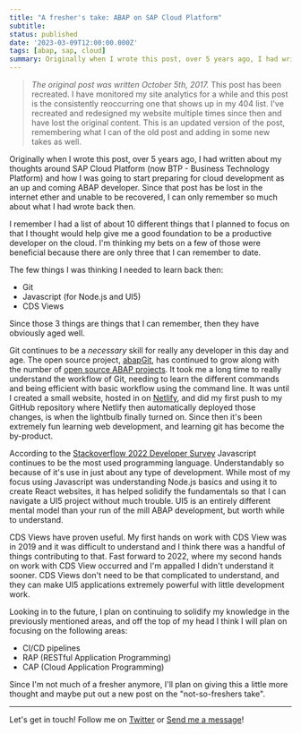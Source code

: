 ```yaml
---
title: "A fresher's take: ABAP on SAP Cloud Platform"
subtitle: 
status: published
date: '2023-03-09T12:00:00.000Z'
tags: [abap, sap, cloud]
summary: Originally when I wrote this post, over 5 years ago, I had written about my thoughts around SAP Cloud Platform (now BTP - Business Technology Platform) and how I was going to start preparing for cloud development as an up and coming ABAP developer. Since that post has be lost in the internet ether and unable to be recovered, I can only remember so much about what I had wrote back then.
---
```


> *The original post was written October 5th, 2017.* This post has been recreated. I have monitored my site analytics for a while and this post is the consistently reoccurring one that shows up in my 404 list. I've recreated and redesigned my website multiple times since then and have lost the original content. This is an updated version of the post, remembering what I can of the old post and adding in some new takes as well.

Originally when I wrote this post, over 5 years ago, I had written about my thoughts around SAP Cloud Platform (now BTP - Business Technology Platform) and how I was going to start preparing for cloud development as an up and coming ABAP developer. Since that post has be lost in the internet ether and unable to be recovered, I can only remember so much about what I had wrote back then.

I remember I had a list of about 10 different things that I planned to focus on that I thought would help give me a good foundation to be a productive developer on the cloud. I'm thinking my bets on a few of those were beneficial because there are only three that I can remember to date.

The few things I was thinking I needed to learn back then:
- Git
- Javascript (for Node.js and UI5)
- CDS Views

Since those 3 things are things that I can remember, then they have obviously aged well.

Git continues to be a *necessary* skill for really any developer in this day and age. The open source project, [abapGit](https://abapgit.org/), has continued to grow along with the number of [open source ABAP projects](https://dotabap.org/). It took me a long time to really understand the workflow of Git, needing to learn the different commands and being efficient with basic workflow using the command line. It was until I created a small website, hosted in on [Netlify](https://www.netlify.com/), and did my first push to my GitHub repository where Netlify then automatically deployed those changes, is when the lightbulb finally turned on. Since then it's been extremely fun learning web development, and learning git has become the by-product.

According to the [Stackoverflow 2022 Developer Survey](https://survey.stackoverflow.co/2022/#section-most-popular-technologies-programming-scripting-and-markup-languages) Javascript continues to be the most used programming language. Understandably so because of it's use in just about any type of development. While most of my focus using Javascript was understanding Node.js basics and using it to create React websites, it has helped solidify the fundamentals so that I can navigate a UI5 project without much trouble. UI5 is an entirely different mental model than your run of the mill ABAP development, but worth while to understand.

CDS Views have proven useful. My first hands on work with CDS View was in 2019 and it was difficult to understand and I think there was a handful of things contributing to that. Fast forward to 2022, where my second hands on work with CDS View occurred and I'm appalled I didn't understand it sooner. CDS Views don't need to be that complicated to understand, and they can make UI5 applications extremely powerful with little development work.

Looking in to the future, I plan on continuing to solidify my knowledge in the previously mentioned areas, and off the top of my head I think I will plan on focusing on the following areas:
- CI/CD pipelines
- RAP (RESTful Application Programming)
- CAP (Cloud Application Programming)

Since I'm not much of a fresher anymore, I'll plan on giving this a little more thought and maybe put out a new post on the "not-so-freshers take".

___
Let's get in touch! Follow me on [Twitter](https://twitter.com/ColbyHemond) or [Send me a message](/contact)!